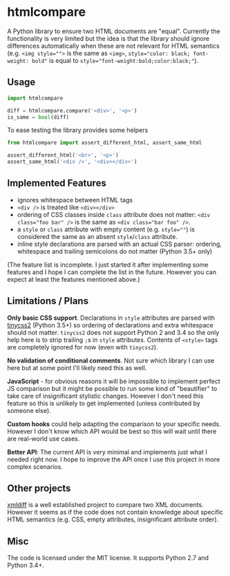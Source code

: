 htmlcompare
=============

A Python library to ensure two HTML documents are "equal". Currently the functionality is very limited but the idea is that the library should ignore differences automatically when these are not relevant for HTML semantics (e.g. `<img style="">` is the same as `<img>`, `style="color: black; font-weight: bold"` is equal to `style="font-weight:bold;color:black;"`).

Usage
--------------

```python
import htmlcompare

diff = htmlcompare.compare('<div>', '<p>')
is_same = bool(diff)
```

To ease testing the library provides some helpers

```python
from htmlcompare import assert_different_html, assert_same_html

assert_different_html('<br>', '<p>')
assert_same_html('<div />', '<div></div>')
```

Implemented Features
----------------------

- ignores whitespace between HTML tags
- `<div />` is treated like `<div></div>`
- ordering of CSS classes inside `class` attribute does not matter: `<div class="foo bar" />` is the same as `<div class="bar foo" />`.
- a `style` or `class` attribute with empty content (e.g. `style=""`) is considered the same as an absent `style`/`class` attribute.
- inline style declarations are parsed with an actual CSS parser: ordering, whitespace and trailing semicolons do not matter (Python 3.5+ only)

(The feature list is incomplete. I just started it after implementing some features and I hope I can complete the list in the future. However you can expect at least the features mentioned above.)


Limitations / Plans
----------------------
**Only basic CSS support**. Declarations in `style` attributes are parsed with [tinycss2](https://github.com/Kozea/tinycss2) (Python 3.5+) so ordering of declarations and extra whitespace should not matter. `tinycss2` does not support Python 2 and 3.4 so the only help here is to strip trailing `;`s in `style` attributes. Contents of `<style>` tags are completely ignored for now (even with `tinycss2`).

**No validation of conditional comments**. Not sure which library I can use here but at some point I'll likely need this as well.

**JavaScript** - for obvious reasons it will be impossible to implement perfect JS comparison but it might be possible to run some kind of "beautifier" to take care of insignificant stylistic changes. However I don't need this feature so this is unlikely to get implemented (unless contributed by someone else).

**Custom hooks** could help adapting the comparison to your specific needs. However I don't know which API would be best so this will wait until there are real-world use cases.

**Better API**: The current API is very minimal and implements just what I needed right now. I hope to improve the API once I use this project in more complex scenarios.


Other projects
--------------
[xmldiff](https://github.com/Shoobx/xmldiff) is a well established project to compare two XML documents. However it seems as if the code does not contain knowledge about specific HTML semantics (e.g. CSS, empty attributes, insignificant attribute order).


Misc
--------------
The code is licensed under the MIT license. It supports Python 2.7 and Python 3.4+.


